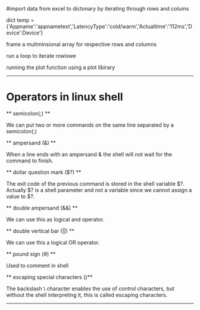 #import data from excel to dictonary by iterating through rows and colums 


dict temp = {'Appname':'appnametext','LatencyType':'cold/warm','Actualtime':'112ms','Device':Device'}


frame a multminsional array for respective rows and columns


 run a loop to iterate rowiswe 


  running the plot function using a plot libirary



--------------------------------------------------------------------------------------------------------------------------------------
# Operators in linux shell



** semicolon(;) **

We can put two or more commands on the same line separated by a semicolon(;) 


** ampersand (&) **

When a line ends with an ampersand & the shell will not wait for the command to finish.


** dollar question mark ($?) **

The exit code of the previous command is stored in the shell variable $?. Actually $? is a shell parameter and not a variable since we cannot assign a value to $?.


** double ampersand (&&) ** 

We can use this as logical and operator.


** double vertical bar (||) **

We can use this a logical OR operator.


** pound sign (#) ** 

Used to comment in shell 

** escaping special characters (\)** 


The backslash \ character enables the use of control characters, but without the shell interpreting it, this is called escaping characters.



---------------------------------------------------------------------------------------------------------------------------------------------------------------------------------------------------




